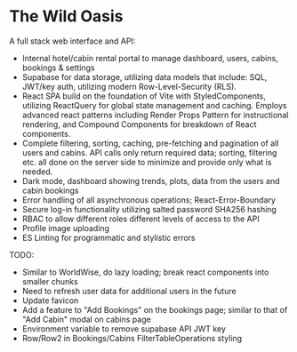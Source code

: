 # The Wild Oasis

A full stack web interface and API:

- Internal hotel/cabin rental portal to manage dashboard, users, cabins, bookings & settings
- Supabase for data storage, utilizing data models that include: SQL, JWT/key auth, utilizing modern Row-Level-Security (RLS).
- React SPA build on the foundation of Vite with StyledComponents, utilizing ReactQuery for global state management and caching. Employs advanced react patterns including Render Props Pattern for instructional rendering, and Compound Components for breakdown of React components.
- Complete filtering, sorting, caching, pre-fetching and pagination of all users and cabins. API calls only return required data; sorting, filtering etc. all done on the server side to minimize and provide only what is needed.
- Dark mode, dashboard showing trends, plots, data from the users and cabin bookings
- Error handling of all asynchronous operations; React-Error-Boundary
- Secure log-in functionality utilizing salted password SHA256 hashing
- RBAC to allow different roles different levels of access to the API
- Profile image uploading
- ES Linting for programmatic and stylistic errors

TODO:

- Similar to WorldWise, do lazy loading; break react components into smaller chunks
- Need to refresh user data for additional users in the future
- Update favicon
- Add a feature to "Add Bookings" on the bookings page; similar to that of "Add Cabin" modal on cabins page
- Environment variable to remove supabase API JWT key
- Row/Row2 in Bookings/Cabins FilterTableOperations styling
